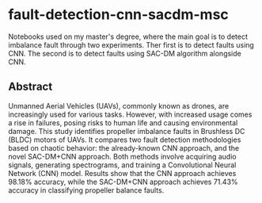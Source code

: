 # fault-detection-cnn-sacdm-msc
Notebooks used on my master's degree, where the main goal is to detect imbalance fault through two experiments. Ther first is to detect faults using CNN. The second is to detect faults using SAC-DM algorithm alongside CNN.

## Abstract
Unmanned Aerial Vehicles (UAVs), commonly known as drones, are increasingly used for various tasks. However, with increased usage comes a rise in failures, posing risks to human life and causing environmental damage. This study identifies propeller imbalance faults in Brushless DC (BLDC) motors of UAVs. It compares two fault detection methodologies based on chaotic behavior: the already-known CNN approach, and the novel SAC-DM+CNN approach. Both methods involve acquiring audio signals, generating spectrograms, and training a Convolutional Neural Network (CNN) model. Results show that the CNN approach achieves 98.18% accuracy, while the SAC-DM+CNN approach achieves 71.43% accuracy in classifying propeller balance faults.
